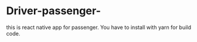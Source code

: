 # Driver-passenger-
this is react native app for passenger.
You have to install with yarn for build code.
